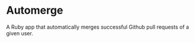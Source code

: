 Automerge
=========

A Ruby app that automatically merges successful Github pull requests of a given user.